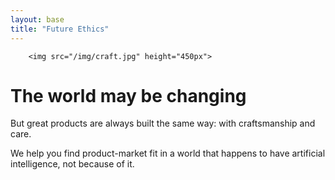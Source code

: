 ```yaml
---
layout: base
title: "Future Ethics"
---
```

        <img src="/img/craft.jpg" height="450px">


# The world may be changing

But great products are always built the same way: with craftsmanship and care. 

We help you find product-market fit in a world that happens to have artificial intelligence, not because of it.
